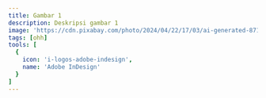 ```yaml
---
title: Gambar 1
description: Deskripsi gambar 1
image: 'https://cdn.pixabay.com/photo/2024/04/22/17/03/ai-generated-8713076_1280.png'
tags: [ohh]
tools: [
  {
    icon: 'i-logos-adobe-indesign',
    name: 'Adobe InDesign'
  }
]
---
```

